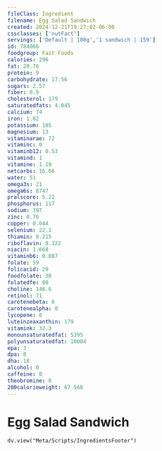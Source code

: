 ```yaml
---
fileClass: Ingredient
filename: Egg Salad Sandwich
created: 2024-12-21T19:27:02-06:00
cssclasses: ['nutFact']
servings: ['Default | 100g','1 sandwich | 159']
id: 784066
foodgroup: Fast Foods
calories: 296
fat: 20.76
protein: 9
carbohydrate: 17.56
sugars: 2.57
fiber: 0.9
cholesterol: 179
saturatedfats: 4.045
calcium: 74
iron: 1.82
potassium: 105
magnesium: 13
vitaminarae: 72
vitaminc: 0
vitaminb12: 0.53
vitamind: 1
vitamine: 1.19
netcarbs: 16.66
water: 51
omega3s: 21
omega6s: 8747
pralscore: 5.22
phosphorus: 117
sodium: 397
zinc: 0.76
copper: 0.044
selenium: 22.1
thiamin: 0.215
riboflavin: 0.322
niacin: 1.668
vitaminb6: 0.087
folate: 59
folicacid: 29
foodfolate: 30
folatedfe: 80
choline: 146.6
retinol: 71
carotenebeta: 6
carotenealpha: 0
lycopene: 0
luteinzeaxanthin: 179
vitamink: 32.3
monounsaturatedfat: 5395
polyunsaturatedfat: 10004
epa: 3
dpa: 0
dha: 18
alcohol: 0
caffeine: 0
theobromine: 0
200calorieweight: 67.568
---
```


# Egg Salad Sandwich

```dataviewjs
dv.view("Meta/Scripts/IngredientsFooter")
```